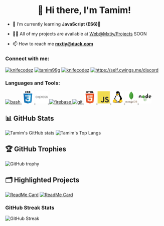 <h1 align="center">👋 Hi there, I'm Tamim!</h1>

- 🌱 I’m currently learning **JavaScript (ES6)🐍**

- 👨‍💻 All of my projects are available at [Web@Mxtiy/Projects](https://mxtiy.vercel.app/projects/) SOON

- 📫 How to reach me **mxtiy@duck.com**

<h3 align="left">Connect with me:</h3>
<p align="left">
<a href="https://fb.com/knifecodez" target="blank"><img align="center" src="https://raw.githubusercontent.com/rahuldkjain/github-profile-readme-generator/master/src/images/icons/Social/facebook.svg" alt="knifecodez" height="30" width="40" /></a>
<a href="https://instagram.com/tamim99g" target="blank"><img align="center" src="https://raw.githubusercontent.com/rahuldkjain/github-profile-readme-generator/master/src/images/icons/Social/instagram.svg" alt="tamim99g" height="30" width="40" /></a>
<a href="https://www.youtube.com/c/knifecodez" target="blank"><img align="center" src="https://raw.githubusercontent.com/rahuldkjain/github-profile-readme-generator/master/src/images/icons/Social/youtube.svg" alt="knifecodez" height="30" width="40" /></a>
<a href="https://discord.gg/https://self.cwings.me/discord" target="blank"><img align="center" src="https://raw.githubusercontent.com/rahuldkjain/github-profile-readme-generator/master/src/images/icons/Social/discord.svg" alt="https://self.cwings.me/discord" height="30" width="40" /></a>
</p>

<h3 align="left">Languages and Tools:</h3>
<p align="left"> <a href="https://www.gnu.org/software/bash/" target="_blank" rel="noreferrer"> <img src="https://www.vectorlogo.zone/logos/gnu_bash/gnu_bash-icon.svg" alt="bash" width="40" height="40"/> </a> <a href="https://www.w3schools.com/css/" target="_blank" rel="noreferrer"> <img src="https://raw.githubusercontent.com/devicons/devicon/master/icons/css3/css3-original-wordmark.svg" alt="css3" width="40" height="40"/> </a> <a href="https://expressjs.com" target="_blank" rel="noreferrer"> <img src="https://raw.githubusercontent.com/devicons/devicon/master/icons/express/express-original-wordmark.svg" alt="express" width="40" height="40"/> </a> <a href="https://firebase.google.com/" target="_blank" rel="noreferrer"> <img src="https://www.vectorlogo.zone/logos/firebase/firebase-icon.svg" alt="firebase" width="40" height="40"/> </a> <a href="https://git-scm.com/" target="_blank" rel="noreferrer"> <img src="https://www.vectorlogo.zone/logos/git-scm/git-scm-icon.svg" alt="git" width="40" height="40"/> </a> <a href="https://www.w3.org/html/" target="_blank" rel="noreferrer"> <img src="https://raw.githubusercontent.com/devicons/devicon/master/icons/html5/html5-original-wordmark.svg" alt="html5" width="40" height="40"/> </a> <a href="https://developer.mozilla.org/en-US/docs/Web/JavaScript" target="_blank" rel="noreferrer"> <img src="https://raw.githubusercontent.com/devicons/devicon/master/icons/javascript/javascript-original.svg" alt="javascript" width="40" height="40"/> </a> <a href="https://www.linux.org/" target="_blank" rel="noreferrer"> <img src="https://raw.githubusercontent.com/devicons/devicon/master/icons/linux/linux-original.svg" alt="linux" width="40" height="40"/> </a> <a href="https://www.mongodb.com/" target="_blank" rel="noreferrer"> <img src="https://raw.githubusercontent.com/devicons/devicon/master/icons/mongodb/mongodb-original-wordmark.svg" alt="mongodb" width="40" height="40"/> </a> <a href="https://nodejs.org" target="_blank" rel="noreferrer"> <img src="https://raw.githubusercontent.com/devicons/devicon/master/icons/nodejs/nodejs-original-wordmark.svg" alt="nodejs" width="40" height="40"/> </a> </p>


## 📊 GitHub Stats

![Tamim's GitHub stats](https://github-readme-stats.vercel.app/api?username=noreplyui5&show_icons=true&theme=midnight-purple)
![Tamim's Top Langs](https://github-readme-stats.vercel.app/api/top-langs/?username=noreplyui5&layout=compact&theme=midnight-purple)

## 🏆 GitHub Trophies

![GitHub trophy](https://github-profile-trophy.vercel.app/?username=noreplyui5&theme=darkhub)

## 🗂️ Highlighted Projects

[![ReadMe Card](https://github-readme-stats.vercel.app/api/pin/?username=noreplyui5&repo=shuming.js&theme=github_dark)](https://github.com/noreplyui5/shuming.js)
[![ReadMe Card](https://github-readme-stats.vercel.app/api/pin/?username=noreplyui5&repo=aayu&theme=github_dark)](https://github.com/NoReplyUI5/aayu)

### GitHub Streak Stats
![GitHub Streak](https://github-readme-streak-stats.herokuapp.com?user=NoReplyUI5&theme=neon-dark)
